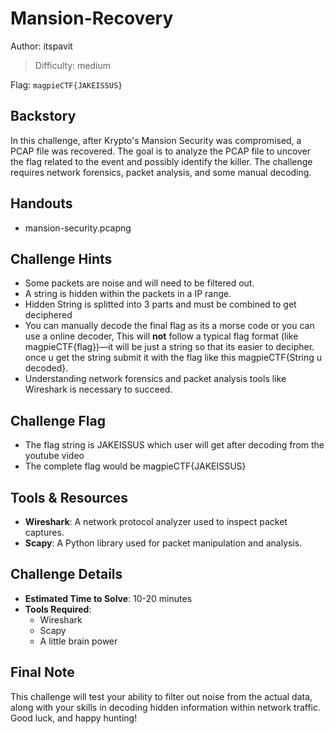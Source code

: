 # Mansion-Recovery

Author: itspavit

>Difficulty: medium

Flag: `magpieCTF{JAKEISSUS}`

## Backstory

In this challenge, after Krypto's Mansion Security was compromised, a PCAP file was recovered. The goal is to analyze the PCAP file to uncover the flag related to the event and possibly identify the killer. The challenge requires network forensics, packet analysis, and some manual decoding.

## Handouts

- mansion-security.pcapng

## Challenge Hints

- Some packets are noise and will need to be filtered out.
- A string is hidden within the packets in a IP range.
- Hidden String is splitted into 3 parts and must be combined to get deciphered
- You can manually decode the final flag as its a morse code or you can use a online decoder, This will **not** follow a typical flag format (like magpieCTF{flag})—it will be just a string so that its easier to decipher. once u get the string submit it with the flag like this magpieCTF{String u decoded}.
- Understanding network forensics and packet analysis tools like Wireshark is necessary to succeed.

## Challenge Flag

- The flag string is JAKEISSUS which user will get after decoding from the youtube video
- The complete flag would be magpieCTF{JAKEISSUS}

## Tools & Resources

- **Wireshark**: A network protocol analyzer used to inspect packet captures.
- **Scapy**: A Python library used for packet manipulation and analysis.

## Challenge Details

- **Estimated Time to Solve**: 10-20 minutes
- **Tools Required**:
  - Wireshark
  - Scapy
  - A little brain power

## Final Note

This challenge will test your ability to filter out noise from the actual data, along with your skills in decoding hidden information within network traffic. Good luck, and happy hunting!
